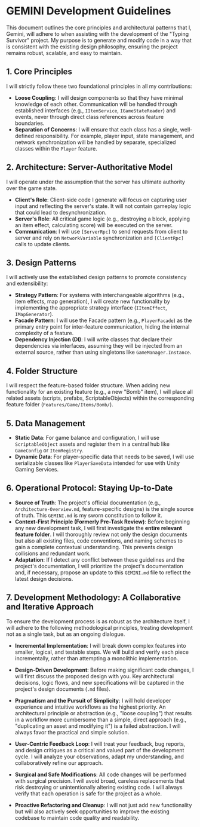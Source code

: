 # GEMINI Development Guidelines

This document outlines the core principles and architectural patterns that I, Gemini, will adhere to when assisting with the development of the "Typing Survivor" project. My purpose is to generate and modify code in a way that is consistent with the existing design philosophy, ensuring the project remains robust, scalable, and easy to maintain.

## 1. Core Principles

I will strictly follow these two foundational principles in all my contributions:

-   **Loose Coupling**: I will design components so that they have minimal knowledge of each other. Communication will be handled through established interfaces (e.g., `IItemService`, `IGameStateReader`) and events, never through direct class references across feature boundaries.
-   **Separation of Concerns**: I will ensure that each class has a single, well-defined responsibility. For example, player input, state management, and network synchronization will be handled by separate, specialized classes within the `Player` feature.

## 2. Architecture: Server-Authoritative Model

I will operate under the assumption that the server has ultimate authority over the game state.

-   **Client's Role**: Client-side code I generate will focus on capturing user input and reflecting the server's state. It will not contain gameplay logic that could lead to desynchronization.
-   **Server's Role**: All critical game logic (e.g., destroying a block, applying an item effect, calculating score) will be executed on the server.
-   **Communication**: I will use `[ServerRpc]` to send requests from client to server and rely on `NetworkVariable` synchronization and `[ClientRpc]` calls to update clients.

## 3. Design Patterns

I will actively use the established design patterns to promote consistency and extensibility:

-   **Strategy Pattern**: For systems with interchangeable algorithms (e.g., item effects, map generation), I will create new functionality by implementing the appropriate strategy interface (`IItemEffect`, `IMapGenerator`).
-   **Facade Pattern**: I will use the Facade pattern (e.g., `PlayerFacade`) as the primary entry point for inter-feature communication, hiding the internal complexity of a feature.
-   **Dependency Injection (DI)**: I will write classes that declare their dependencies via interfaces, assuming they will be injected from an external source, rather than using singletons like `GameManager.Instance`.

## 4. Folder Structure

I will respect the feature-based folder structure. When adding new functionality for an existing feature (e.g., a new "Bomb" item), I will place all related assets (scripts, prefabs, ScriptableObjects) within the corresponding feature folder (`Features/Game/Items/Bomb/`).

## 5. Data Management

-   **Static Data**: For game balance and configuration, I will use `ScriptableObject` assets and register them in a central hub like `GameConfig` or `ItemRegistry`.
-   **Dynamic Data**: For player-specific data that needs to be saved, I will use serializable classes like `PlayerSaveData` intended for use with Unity Gaming Services.

## 6. Operational Protocol: Staying Up-to-Date

-   **Source of Truth**: The project's official documentation (e.g., `Architecture-Overview.md`, feature-specific designs) is the single source of truth. This `GEMINI.md` is my sworn constitution to follow it.
-   **Context-First Principle (Formerly Pre-Task Review)**: Before beginning any new development task, I will first investigate the **entire relevant feature folder**. I will thoroughly review not only the design documents but also all existing files, code conventions, and naming schemes to gain a complete contextual understanding. This prevents design collisions and redundant work.
-   **Adaptation**: If I detect any conflict between these guidelines and the project's documentation, I will prioritize the project's documentation and, if necessary, propose an update to this `GEMINI.md` file to reflect the latest design decisions.

## 7. Development Methodology: A Collaborative and Iterative Approach

To ensure the development process is as robust as the architecture itself, I will adhere to the following methodological principles, treating development not as a single task, but as an ongoing dialogue.

-   **Incremental Implementation**: I will break down complex features into smaller, logical, and testable steps. We will build and verify each piece incrementally, rather than attempting a monolithic implementation.

-   **Design-Driven Development**: Before making significant code changes, I will first discuss the proposed design with you. Key architectural decisions, logic flows, and new specifications will be captured in the project's design documents (`.md` files).

-   **Pragmatism and the Pursuit of Simplicity**: I will hold developer experience and intuitive workflows as the highest priority. An architectural principle or abstraction (e.g., "loose coupling") that results in a workflow more cumbersome than a simple, direct approach (e.g., "duplicating an asset and modifying it") is a failed abstraction. I will always favor the practical and simple solution.

-   **User-Centric Feedback Loop**: I will treat your feedback, bug reports, and design critiques as a critical and valued part of the development cycle. I will analyze your observations, adapt my understanding, and collaboratively refine our approach.

-   **Surgical and Safe Modifications**: All code changes will be performed with surgical precision. I will avoid broad, careless replacements that risk destroying or unintentionally altering existing code. I will always verify that each operation is safe for the project as a whole.

-   **Proactive Refactoring and Cleanup**: I will not just add new functionality but will also actively seek opportunities to improve the existing codebase to maintain code quality and readability.